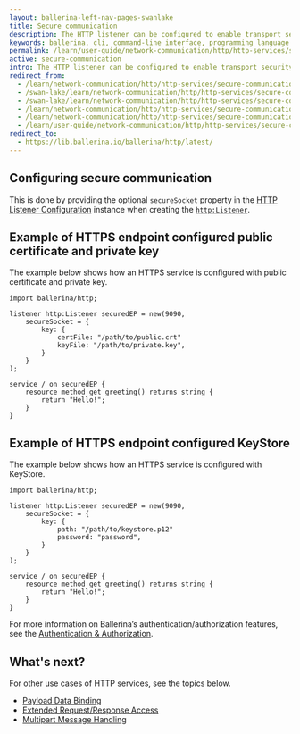 ```yaml
---
layout: ballerina-left-nav-pages-swanlake
title: Secure communication
description: The HTTP listener can be configured to enable transport security to restrict to HTTPS clients for communication. 
keywords: ballerina, cli, command-line interface, programming language
permalink: /learn/user-guide/network-communication/http/http-services/secure-communication/
active: secure-communication
intro: The HTTP listener can be configured to enable transport security to restrict to HTTPS clients for communication. 
redirect_from:
  - /learn/network-communication/http/http-services/secure-communication
  - /swan-lake/learn/network-communication/http/http-services/secure-communication/
  - /swan-lake/learn/network-communication/http/http-services/secure-communication
  - /learn/network-communication/http/http-services/secure-communication/
  - /learn/network-communication/http/http-services/secure-communication/
  - /learn/user-guide/network-communication/http/http-services/secure-communication
redirect_to:
  - https://lib.ballerina.io/ballerina/http/latest/
---
```


## Configuring secure communication

This is done by providing the optional `secureSocket` property in the [HTTP Listener Configuration](https://docs.central.ballerina.io/ballerina/http/latest/records/ListenerConfiguration) instance when creating the [`http:Listener`](https://docs.central.ballerina.io/ballerina/http/latest/listeners/Listener).

## Example of HTTPS endpoint configured public certificate and private key

The example below shows how an HTTPS service is configured with public certificate and private key.

```ballerina
import ballerina/http;

listener http:Listener securedEP = new(9090,
    secureSocket = {
        key: {
            certFile: "/path/to/public.crt"
            keyFile: "/path/to/private.key",
        }
    }
);

service / on securedEP {
    resource method get greeting() returns string {
        return "Hello!";
    }
}
```

## Example of HTTPS endpoint configured KeyStore

The example below shows how an HTTPS service is configured with KeyStore.

```ballerina
import ballerina/http;
 
listener http:Listener securedEP = new(9090,
    secureSocket = {
        key: {
            path: "/path/to/keystore.p12"
            password: "password",
        }
    }
);
 
service / on securedEP {
    resource method get greeting() returns string {
        return "Hello!";
    }
}
```

For more information on Ballerina’s authentication/authorization features, see the [Authentication & Authorization](/learn/user-guide/security/authentication-and-authorization/).

## What's next?

For other use cases of HTTP services, see the topics below.

- [Payload Data Binding](/learn/network-communication/http/http-services/payload-data-binding/)
- [Extended Request/Response Access](/learn/network-communication/http/http-services/extended-request-response-access/)
- [Multipart Message Handling](/learn/network-communication/http/http-services/multipart-message-handling/)

<style> #tree-expand-all, #tree-collapse-all, .cTocElements {display:none;} .cGitButtonContainer {padding-left: 40px;} </style>
